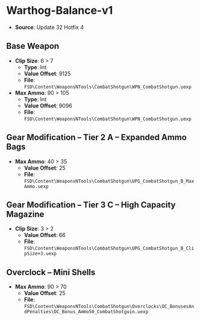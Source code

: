 # Warthog-Balance-v1
* **Source**: Update 32 Hotfix 4

## Base Weapon
* **Clip Size**: 6 > 7
	*	**Type**: Int
	* **Value Offset**: 9125
  * **File**: `FSD\Content\WeaponsNTools\CombatShotgun\WPN_CombatShotgun.uexp`
* **Max Ammo**: 90 > 105
	*	**Type**: Int
	* **Value Offset**: 9096
  * **File**: `FSD\Content\WeaponsNTools\CombatShotgun\WPN_CombatShotgun.uexp`

## Gear Modification – Tier 2 A – Expanded Ammo Bags
* **Max Ammo**: 40 > 35
	* **Value Offset**: 25
  * **File**: `FSD\Content\WeaponsNTools\CombatShotgun\UPG_CombatShotgun_B_MaxAmmo.uexp`

## Gear Modification – Tier 3 C – High Capacity Magazine
* **Clip Size**: 3 > 2
	* **Value Offset**: 66
  * **File**: `FSD\Content\WeaponsNTools\CombatShotgun\UPG_CombatShotgun_B_ClipSize+3.uexp`

## Overclock – Mini Shells
* **Max Ammo**: 90 > 70
	* **Value Offset**: 25
  * **File**: `FSD\Content\WeaponsNTools\CombatShotgun\Overclocks\OC_BonusesAndPenalties\OC_Bonus_Ammo50_CombatShotguin.uexp`

